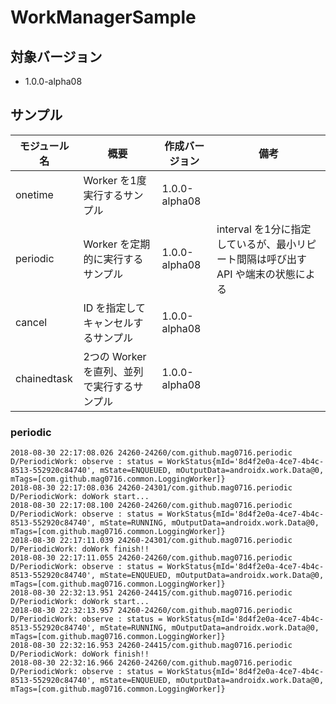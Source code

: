 # WorkManagerSample

## 対象バージョン

* 1.0.0-alpha08

## サンプル

| モジュール名 | 概要 | 作成バージョン | 備考 |
| - | - | - | - |
| onetime | Worker を1度実行するサンプル | 1.0.0-alpha08 | |
| periodic | Worker を定期的に実行するサンプル | 1.0.0-alpha08 | interval を1分に指定しているが、最小リピート間隔は呼び出す API や端末の状態による |
| cancel | ID を指定してキャンセルするサンプル | 1.0.0-alpha08 | |
| chainedtask | 2つの Worker を直列、並列で実行するサンプル | 1.0.0-alpha08 | |

### periodic

```
2018-08-30 22:17:08.026 24260-24260/com.github.mag0716.periodic D/PeriodicWork: observe : status = WorkStatus{mId='8d4f2e0a-4ce7-4b4c-8513-552920c84740', mState=ENQUEUED, mOutputData=androidx.work.Data@0, mTags=[com.github.mag0716.common.LoggingWorker]}
2018-08-30 22:17:08.036 24260-24301/com.github.mag0716.periodic D/PeriodicWork: doWork start...
2018-08-30 22:17:08.100 24260-24260/com.github.mag0716.periodic D/PeriodicWork: observe : status = WorkStatus{mId='8d4f2e0a-4ce7-4b4c-8513-552920c84740', mState=RUNNING, mOutputData=androidx.work.Data@0, mTags=[com.github.mag0716.common.LoggingWorker]}
2018-08-30 22:17:11.039 24260-24301/com.github.mag0716.periodic D/PeriodicWork: doWork finish!!
2018-08-30 22:17:11.055 24260-24260/com.github.mag0716.periodic D/PeriodicWork: observe : status = WorkStatus{mId='8d4f2e0a-4ce7-4b4c-8513-552920c84740', mState=ENQUEUED, mOutputData=androidx.work.Data@0, mTags=[com.github.mag0716.common.LoggingWorker]}
2018-08-30 22:32:13.951 24260-24415/com.github.mag0716.periodic D/PeriodicWork: doWork start...
2018-08-30 22:32:13.957 24260-24260/com.github.mag0716.periodic D/PeriodicWork: observe : status = WorkStatus{mId='8d4f2e0a-4ce7-4b4c-8513-552920c84740', mState=RUNNING, mOutputData=androidx.work.Data@0, mTags=[com.github.mag0716.common.LoggingWorker]}
2018-08-30 22:32:16.953 24260-24415/com.github.mag0716.periodic D/PeriodicWork: doWork finish!!
2018-08-30 22:32:16.966 24260-24260/com.github.mag0716.periodic D/PeriodicWork: observe : status = WorkStatus{mId='8d4f2e0a-4ce7-4b4c-8513-552920c84740', mState=ENQUEUED, mOutputData=androidx.work.Data@0, mTags=[com.github.mag0716.common.LoggingWorker]}
```
